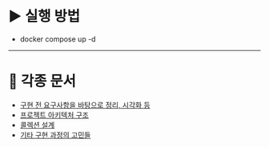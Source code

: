 # ▶️ 실행 방법
- docker compose up -d

---

# 📄 각종 문서
- [구현 전 요구사항을 바탕으로 정리, 시각화 등]('docs/SETUP.md')
- [프로젝트 아키텍처 구조]('docs/architecture.md')
- [콜렉션 설계]('docs/erd.md')
- [기타 구현 과정의 고민들]('docs/impl_notes.md')